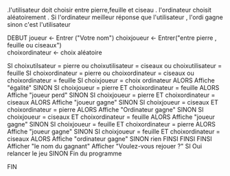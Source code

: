 .l'utilisateur doit choisir entre pierre,feuille et ciseau
. l'ordinateur choisit aléatoirement
. Si l'ordinateur meilleur réponse que l'utilisateur , l'ordi gagne sinon c'est l'utilisateur

DEBUT
joueur <- Entrer ("Votre nom")
choixjoueur <- Entrer("entre pierre , feuille ou ciseaux")  
choixordinateur <- choix aléatoire

SI choixutilsateur = pierre ou choixutilisateur = ciseaux ou choixutilisateur =  feuille
    SI choixordinateur = pierre ou choixordinateur = ciseaux ou choixordinateur = feuille 
        SI choixjoueur = choix ordinateur ALORS
            Affiche "égalité"
                SINON SI choixjoueur = pierre ET choixordinateur = feuille ALORS
                    Affiche "joueur perd"
                SINON SI choixjoueur = pierre ET choixordinateur = ciseaux ALORS
                    Affiche "joueur gagne"
                SINON SI choixjoueur = ciseaux ET choixordinateur = pierre ALORS
                    Affiche "Ordinateur gagne"
                SINON SI choixjoueur = ciseaux ET choixordinateur = feuille ALORS
                    Affiche "joueur gagne"
                SINON SI choixjoueur = feuille ET choixordinateur = pierre ALORS
                    Affiche "joueur gagne"
                SINON SI choixjoueur = feuille ET choixordinateur = ciseaux ALORS
                    Affiche "ordinateur gagne"
        SINON rien
        FINSI
    FINSI
FINSI
Afficher "le nom du gagnant"
Afficher "Voulez-vous rejouer ?" 
SI Oui relancer le jeu 
SINON Fin du programme


FIN



